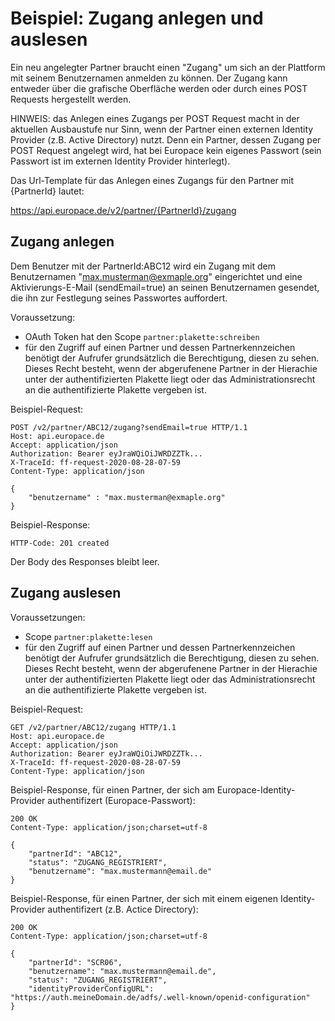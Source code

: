 # Beispiel: Zugang anlegen und auslesen

Ein neu angelegter Partner braucht einen "Zugang" um sich an der Plattform mit seinem Benutzernamen anmelden zu können. Der Zugang kann entweder über die grafische Oberfläche werden oder durch eines POST Requests hergestellt werden.

HINWEIS: das Anlegen eines Zugangs per POST Request macht in der aktuellen Ausbaustufe nur Sinn, wenn der Partner einen externen Identity Provider (z.B. Active Directory) nutzt. Denn ein Partner, dessen Zugang per POST Request angelegt wird, hat bei Europace kein eigenes Passwort (sein Passwort ist im externen Identity Provider hinterlegt).

Das Url-Template für das Anlegen eines Zugangs für den Partner mit {PartnerId} lautet:

https://api.europace.de/v2/partner/{PartnerId}/zugang

## Zugang anlegen

Dem Benutzer mit der PartnerId:ABC12 wird ein Zugang mit dem Benutzernamen "max.musterman@exmaple.org" eingerichtet und eine Aktivierungs-E-Mail (sendEmail=true) an seinen Benutzernamen gesendet, die ihn zur Festlegung seines Passwortes auffordert.

Voraussetzung:
* OAuth Token hat den Scope `partner:plakette:schreiben`
* für den Zugriff auf einen Partner und dessen Partnerkennzeichen benötigt der Aufrufer grundsätzlich die Berechtigung, diesen zu sehen. Dieses Recht besteht, wenn der abgerufenene Partner in der Hierachie unter der authentifizierten Plakette liegt oder das Administrationsrecht an die authentifizierte Plakette vergeben ist.

Beispiel-Request: 
```
POST /v2/partner/ABC12/zugang?sendEmail=true HTTP/1.1
Host: api.europace.de
Accept: application/json
Authorization: Bearer eyJraWQiOiJWRDZZTk...
X-TraceId: ff-request-2020-08-28-07-59
Content-Type: application/json

{
    "benutzername" : "max.musterman@exmaple.org"
}
```

Beispiel-Response:
```
HTTP-Code: 201 created
```
Der Body des Responses bleibt leer.


## Zugang auslesen
Voraussetzungen:
* Scope `partner:plakette:lesen`
* für den Zugriff auf einen Partner und dessen Partnerkennzeichen benötigt der Aufrufer grundsätzlich die Berechtigung, diesen zu sehen. Dieses Recht besteht, wenn der abgerufenene Partner in der Hierachie unter der authentifizierten Plakette liegt oder das Administrationsrecht an die authentifizierte Plakette vergeben ist.

Beispiel-Request:
```
GET /v2/partner/ABC12/zugang HTTP/1.1
Host: api.europace.de
Accept: application/json
Authorization: Bearer eyJraWQiOiJWRDZZTk...
X-TraceId: ff-request-2020-08-28-07-59
Content-Type: application/json
```

Beispiel-Response, für einen Partner, der sich am Europace-Identity-Provider authentifizert (Europace-Passwort):
```
200 OK
Content-Type: application/json;charset=utf-8

{
    "partnerId": "ABC12",
    "status": "ZUGANG_REGISTRIERT",
    "benutzername": "max.mustermann@email.de"
}
```

Beispiel-Response, für einen Partner, der sich mit einem eigenen Identity-Provider authentifizert (z.B. Actice Directory):
```
200 OK
Content-Type: application/json;charset=utf-8

{
    "partnerId": "SCR06",
    "benutzername": "max.mustermann@email.de",
    "status": "ZUGANG_REGISTRIERT",
    "identityProviderConfigURL": "https://auth.meineDomain.de/adfs/.well-known/openid-configuration"
}
```
